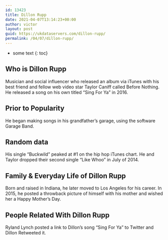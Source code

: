 ```yaml
---
id: 13423
title: Dillon Rupp
date: 2021-04-07T13:14:23+00:00
author: victor
layout: post
guid: https://ukdataservers.com/dillon-rupp/
permalink: /04/07/dillon-rupp/
---
```


* some text
{: toc}


## Who is Dillon Rupp



Musician and social influencer who released an album via iTunes with his best friend and fellow web video star Taylor Caniff called Before Nothing. He released a song on his own titled &#8220;Sing For Ya&#8221; in 2016. 

                
                
                
## Prior to Popularity



He began making songs in his grandfather&#8217;s garage, using the software Garage Band. 

                
                
                
## Random data



His single &#8220;Buckwild&#8221; peaked at #1 on the hip hop iTunes chart. He and Taylor dropped their second single &#8220;Like Whoo&#8221; in July of 2014. 

                
                
                
## Family & Everyday Life of Dillon Rupp



Born and raised in Indiana, he later moved to Los Angeles for his career. In 2015, he posted a throwback picture of himself with his mother and wished her a Happy Mother&#8217;s Day. 

                
                
                
## People Related With Dillon Rupp



Ryland Lynch posted a link to Dillon&#8217;s song &#8220;Sing For Ya&#8221; to Twitter and Dillon Retweeted it. 

                
              
            
          
          
          
